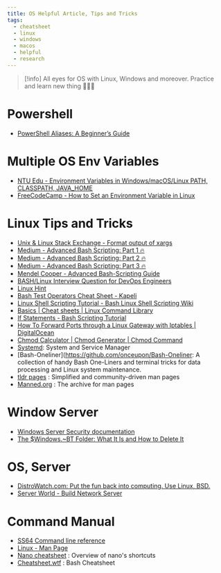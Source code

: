 ```yaml
---
title: OS Helpful Article, Tips and Tricks
tags:
  - cheatsheet
  - linux
  - windows
  - macos
  - helpful
  - research
---
```

>[!info]
>All eyes for OS with Linux, Windows and moreover. Practice and learn new thing 🤭🤭🤭

# Powershell

- [PowerShell Aliases: A Beginner’s Guide](https://www.sharepointdiary.com/2021/08/powershell-alias-beginners-guide.html)

# Multiple OS Env Variables

- [NTU Edu - Environment Variables in Windows/macOS/Linux PATH, CLASSPATH, JAVA_HOME](https://www3.ntu.edu.sg/home/ehchua/programming/howto/Environment_Variables.html)
- [FreeCodeCamp - How to Set an Environment Variable in Linux](https://www.freecodecamp.org/news/how-to-set-an-environment-variable-in-linux/)
# Linux Tips and Tricks

- [Unix & Linux Stack Exchange - Format output of xargs](https://unix.stackexchange.com/questions/89130/format-output-of-xargs) 
- [Medium - Advanced Bash Scripting: Part 1 🔥](https://medium.com/@bin3xish477/advanced-bash-scripting-tricks-part-1-aabe92402003)
- [Medium - Advanced Bash Scripting: Part 2 🔥](https://medium.com/@bin3xish477/advanced-bash-scripting-part-2-7b9b488adf4f)
- [Medium - Advanced Bash Scripting: Part 3 🔥](https://medium.com/@bin3xish477/advanced-bash-scripting-part-3-4acbe32b1f15)
- [Mendel Cooper - Advanced Bash-Scripting Guide](https://tldp.org/LDP/abs/html/index.html)
- [BASH/Linux Interview Question for DevOps Engineers](https://medium.com/@okpreetam/bash-linux-interview-question-for-devops-engineers-7e22928a1486)
- [Linux Hint](https://linuxhint.com/)
- [Bash Test Operators Cheat Sheet - Kapeli](https://kapeli.com/cheat_sheets/Bash_Test_Operators.docset/Contents/Resources/Documents/index)
- [Linux Shell Scripting Tutorial - Bash Linux Shell Scripting Wiki](https://bash.cyberciti.biz/guide/Main_Page)
- [Basics | Cheat sheets | Linux Command Library](https://linuxcommandlibrary.com/)
- [If Statements - Bash Scripting Tutorial](https://ryanstutorials.net/bash-scripting-tutorial/bash-if-statements.php)
- [How To Forward Ports through a Linux Gateway with Iptables | DigitalOcean](https://www.digitalocean.com/community/tutorials/how-to-forward-ports-through-a-linux-gateway-with-iptables)
- [Chmod Calculator | Chmod Generator | Chmod Command](https://chmodcommand.com/)
- [Systemd](https://systemd.io/): System and Service Manager
- [Bash-Oneliner](https://github.com/onceupon/Bash-Oneliner: A collection of handy Bash One-Liners and terminal tricks for data processing and Linux system maintenance.
- [tldr pages](https://tldr.inbrowser.app/) : Simplified and community-driven man pages
- [Manned.org](https://manned.org/) : The archive for man pages
# Window Server

- [Windows Server Security documentation](https://learn.microsoft.com/en-us/windows-server/security/security-and-assurance)
- [The $Windows.~BT Folder: What It Is and How to Delete It](https://www.lifewire.com/what-is-windows-bt-folder-how-to-delete-it-4775736)

# OS, Server

- [DistroWatch.com: Put the fun back into computing. Use Linux, BSD.](https://distrowatch.com/)
- [Server World - Build Network Server](https://www.server-world.info/en/)

# Command Manual

- [SS64 Command line reference](https://ss64.com/)
- [Linux - Man Page](https://linux.die.net/man/)
- [Nano cheatsheet](https://www.nano-editor.org/dist/latest/cheatsheet.html) : Overview of nano's shortcuts
- [Cheatsheet.wtf](https://www.cheatsheet.wtf/) : Bash Cheatsheet